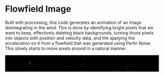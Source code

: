 # Flowfield Image
Built with processing, this code generates an animation of an image disintegrating in the wind. This is done by identifying bright pixels that we want to keep, effectively deleting black backgrounds, turning those pixels into objects with position and velocity data, and the applying the acceleration on it from a flowfield that was generated using Perlin Noise. This slowly starts to move pixels around in a natural manner.

![Example Image](https://github.com/avelaga/flowfield-image/blob/master/example.gif)
